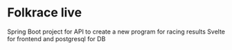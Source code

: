 # Folkrace live
Spring Boot project for API to create a new program for racing results
Svelte for frontend and postgresql for DB
